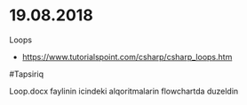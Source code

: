 # 19.08.2018

Loops 

- https://www.tutorialspoint.com/csharp/csharp_loops.htm

#Tapsiriq

Loop.docx faylinin icindeki alqoritmalarin flowchartda duzeldin
